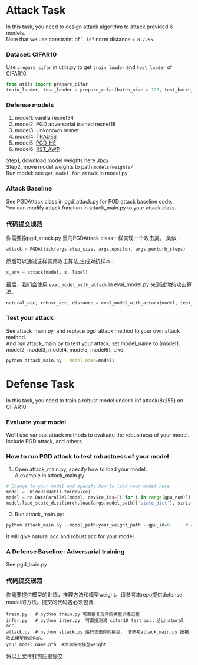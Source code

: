 
# Attack Task
In this task, you need to design attack algorithm to attack provided 6 models.  
Note that we use constraint of `l-inf` norm distance `< 8./255`. 

### Dataset: CIFAR10
Use `prepare_cifar` in utils.py to get `train_loader` and `test_loader` of CIFAR10.  

```python
from utils import prepare_cifar
train_loader, test_loader = prepare_cifar(batch_size = 128, test_batch_size = 256)
```

### Defense models
1. model1:  vanilla resnet34
2. model2:  PGD adversarial trained resnet18
3. model3:  Unkonown resnet
4. model4:  [TRADES](https://arxiv.org/abs/1901.08573)
5. model5:  [PGD_HE](https://arxiv.org/abs/2002.08619)
6. model6:  [RST_AWP](https://arxiv.org/abs/2004.05884)

Step1, download model weights here [Jbox](https://jbox.sjtu.edu.cn/l/PFOOnZ)  
Step2, move model weights to path `models/weights/`  
Run model: see `get_model_for_attack` in model.py  

### Attack Baseline
See PGDAttack class in pgd_attack.py for PGD attack baseline code.  
You can modify attack function in attack_main.py to your attack class.  

### 代码提交规范
你需要像pgd_attack.py 里的PGDAttack class一样实现一个攻击类。 类似： 
```python
attack = PGDAttack(args.step_size, args.epsilon, args.perturb_steps)
```
然后可以通过这样调用攻击算法,生成对抗样本：
```python
x_adv = attack(model, x, label)
```
最后，我们会使用 `eval_model_with_attack` in eval_model.py 来测试你的攻击算法。 
```python
natural_acc, robust_acc, distance = eval_model_with_attack(model, test_loader, attack, device)
```

### Test your attack
See attack_main.py, and replace pgd_attack method to your own attack method.   
And run attack_main.py to test your attack, set model_name to [model1, model2, model3, model4, model5, model6]. Like:  
```sh
python attack_main.py --model_name=model1
```



# Defense Task
In this task, you need to train a robust model under l-inf attack(8/255) on CIFAR10.  

### Evaluate your model
We'll use various attack methods to evaluate the robustness of your model.   
Include PGD attack, and others.  

### How to run PGD attack to test robustness of your model
1. Open attack_main.py, specify how to load your model.  
  A example in attack_main.py:
```python
# Change to your model and specify how to load your model here
model =  WideResNet().to(device)  
model = nn.DataParallel(model, device_ids=[i for i in range(gpu_num)])
model.load_state_dict(torch.load(args.model_path)['state_dict'], strict=False)
```
2. Run attack_main.py:  
```python
python attack_main.py --model_path=your_weight_path --gpu_id=0      # eg. For multiple gpus, set --gpu_id=1,2,3
```
It will give natural acc and robust acc for your model.

### A Defense Baseline: Adversarial training   
See pgd_train.py 

### 代码提交规范
你需要提供模型的训练，推理方法和模型weight。请参考本repo提供defense model的方法。提交的代码包必须包含:
```
train.py   # python train.py 可直接复现你的模型训练过程
infer.py   # python inter.py  可直接测试 cifar10 test acc，给出natural acc.
attack.py  # python attack.py 运行攻击你的模型， 请参考attack_main.py 把被攻击模型换成你的。
your_model_name.pth  #你训练的模型weight
```
将以上文件打包压缩提交
